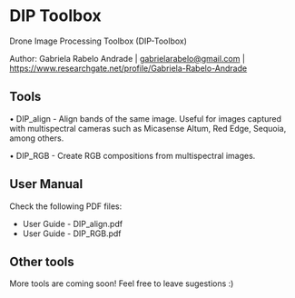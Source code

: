 # DIP Toolbox
Drone Image Processing Toolbox (DIP-Toolbox)


Author:
Gabriela Rabelo Andrade | gabrielarabelo@gmail.com | https://www.researchgate.net/profile/Gabriela-Rabelo-Andrade

## Tools
• DIP_align - Align bands of the same image. Useful for images captured with multispectral cameras such as Micasense Altum, Red Edge, Sequoia, among others.

• DIP_RGB - Create RGB compositions from multispectral images.


## User Manual
Check the following PDF files:
- User Guide - DIP_align.pdf
- User Guide - DIP_RGB.pdf


## Other tools
More tools are coming soon!
Feel free to leave sugestions :)
